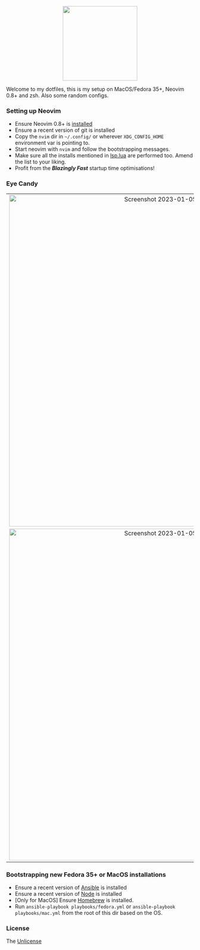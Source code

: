 <div align="center">
  <img src="https://neovim.io/logos/neovim-mark-flat.png" width=200 />
</div>

Welcome to my dotfiles, this is my setup on MacOS/Fedora 35+, Neovim 0.8+ and zsh. Also some random configs.

### Setting up Neovim

- Ensure Neovim 0.8+ is [installed](https://github.com/neovim/neovim/wiki/Installing-Neovim)
- Ensure a recent version of git is installed
- Copy the `nvim` dir in `~/.config/` or wherever `XDG_CONFIG_HOME` environment var is pointing to.
- Start neovim with `nvim` and follow the bootstrapping messages.
- Make sure all the installs mentioned in [lsp.lua](/nvim/lua/lsp.lua) are performed too. Amend the list to your liking.
- Profit from the **_Blazingly Fast_** startup time optimisations!

### Eye Candy

| | | |
|:-:|:-:|:-:|
| <img width="890" alt="Screenshot 2023-01-05 at 11 57 42" src="https://user-images.githubusercontent.com/5615588/210775617-5bfdeace-55f4-4836-8c02-4e314b7edd9a.png"> | <img width="890" alt="Screenshot 2023-01-05 at 11 57 27" src="https://user-images.githubusercontent.com/5615588/210775606-23715daa-63c8-4635-ac5d-86c1ff56bfb3.png"> | <img width="890" alt="Screenshot 2023-01-05 at 11 58 21" src="https://user-images.githubusercontent.com/5615588/210775637-38ba0f75-ad78-4e95-8191-9435f67d9cee.png"> |
| <img width="890" alt="Screenshot 2023-01-05 at 11 58 35" src="https://user-images.githubusercontent.com/5615588/210775642-9f9b2476-0982-4f74-93ef-3bea74dc1303.png"> | <img width="890" alt="Screenshot 2023-01-05 at 11 58 46" src="https://user-images.githubusercontent.com/5615588/210775651-21681647-1874-45b0-9c21-73b2bd78bcf5.png"> | <img width="890" alt="Screenshot 2023-01-05 at 11 59 23" src="https://user-images.githubusercontent.com/5615588/210775658-56db6a65-59d4-4910-bc5e-947c1c290ad8.png"> |

### Bootstrapping new Fedora 35+ or MacOS installations

- Ensure a recent version of [Ansible](https://docs.ansible.com/ansible/latest/installation_guide/intro_installation.html) is installed
- Ensure a recent version of [Node](https://nodejs.org/en/download/) is installed
- [Only for MacOS] Ensure [Homebrew](https://brew.sh/) is installed.
- Run `ansible-playbook playbooks/fedora.yml` or `ansible-playbook playbooks/mac.yml` from the root of this dir based on the OS.

### License
The [Unlicense](https://unlicense.org/)
